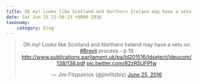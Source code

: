 ```yaml
---
title: Oh my! Looks like Scotland and Northern Ireland may have a veto on #Brexit process - p 19 http://www.publications.parliament.uk/pa/ld201516/ldselect/ldeucom/138/138.pdf http://twitter.com/jimfitzbiz/status/746722921125654528/photo/1
date: Sat Jun 25 21:50:23 +0000 2016
taxonomy:
    category: blog
---
```

<blockquote class="twitter-tweet" align="center"><p lang="en" dir="ltr">Oh my! Looks like Scotland and Northern Ireland may have a veto on <a href="https://twitter.com/hashtag/Brexit?src=hash">#Brexit</a> process - p 19 <a href="http://www.publications.parliament.uk/pa/ld201516/ldselect/ldeucom/138/138.pdf">http://www.publications.parliament.uk/pa/ld201516/ldselect/ldeucom/138/138.pdf</a> <a href="http://twitter.com/jimfitzbiz/status/746722921125654528/photo/1">pic.twitter.com/82zR5UFPfw</a></p>&mdash; Jim Fitzpatrick (@jimfitzbiz) <a href="https://twitter.com/jimfitzbiz/status/746722921125654528">June 25, 2016</a></blockquote>
